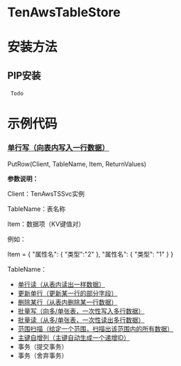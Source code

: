 # TenAwsTableStore 
# 安装方法
## PIP安装
​```
  Todo
​```
# 示例代码
### [单行写（向表内写入一行数据）](SDK/PutRow.py)
  PutRow(Client, TableName, Item, ReturnValues)
  
  **参数说明：**
  
  Client：TenAwsTSSvc实例
  
  TableName：表名称
  
  Item：数据项（KV键值对）
  
  例如：
  
  Item = {
            "属性名": {
                    "类型":"2"
            },
            "属性名": {
                "类型": "1"
            }
        }
  
   
  
  TableName：
- [单行读（从表内读出一样数据）](http://www.baidu.com)
- [更新单行（更新某一行的部分字段）](http://www.baidu.com)
- [删除某行（从表内删除某一行数据）](http://www.baidu.com)
- [批量写（向多/单张表，一次性写入多行数据）](http://www.baidu.com)
- [批量读（从多/单张表，一次性读出多行数据）](http://www.baidu.com)
- [范围扫描（给定一个范围，扫描出该范围内的所有数据）](http://www.baidu.com)
- [主键自增列（主键自动生成一个递增ID）](http://www.baidu.com)
- 事务（提交事务）
- 事务（舍弃事务）
